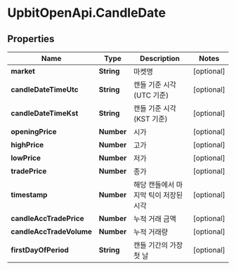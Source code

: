 # UpbitOpenApi.CandleDate

## Properties
Name | Type | Description | Notes
------------ | ------------- | ------------- | -------------
**market** | **String** | 마켓명 | [optional] 
**candleDateTimeUtc** | **String** | 캔들 기준 시각 (UTC 기준) | [optional] 
**candleDateTimeKst** | **String** | 캔들 기준 시각 (KST 기준) | [optional] 
**openingPrice** | **Number** | 시가 | [optional] 
**highPrice** | **Number** | 고가 | [optional] 
**lowPrice** | **Number** | 저가 | [optional] 
**tradePrice** | **Number** | 종가 | [optional] 
**timestamp** | **Number** | 해당 캔들에서 마지막 틱이 저장된 시각 | [optional] 
**candleAccTradePrice** | **Number** | 누적 거래 금액 | [optional] 
**candleAccTradeVolume** | **Number** | 누적 거래량 | [optional] 
**firstDayOfPeriod** | **String** | 캔들 기간의 가장 첫 날 | [optional] 


